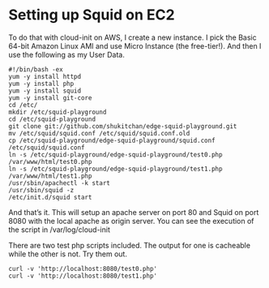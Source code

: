 Setting up Squid on EC2
=======================

To do that with cloud-init on AWS, I create a new instance. I pick the Basic 64-bit Amazon Linux AMI and use Micro Instance
(the free-tier!). And then I use the following as my User Data.

```
#!/bin/bash -ex
yum -y install httpd
yum -y install php
yum -y install squid
yum -y install git-core
cd /etc/
mkdir /etc/squid-playground
cd /etc/squid-playground
git clone git://github.com/shukitchan/edge-squid-playground.git
mv /etc/squid/squid.conf /etc/squid/squid.conf.old
cp /etc/squid-playground/edge-squid-playground/squid.conf /etc/squid/squid.conf
ln -s /etc/squid-playground/edge-squid-playground/test0.php /var/www/html/test0.php
ln -s /etc/squid-playground/edge-squid-playground/test1.php /var/www/html/test1.php
/usr/sbin/apachectl -k start
/usr/sbin/squid -z
/etc/init.d/squid start
```

And that’s it. This will setup an apache server on port 80 and Squid on port 8080 with the local apache as origin
server. You can see the execution of the script in /var/log/cloud-init

There are two test php scripts included. The output for one is cacheable while the other is not. Try them out.

```
curl -v 'http://localhost:8080/test0.php'
curl -v 'http://localhost:8080/test1.php'
```
